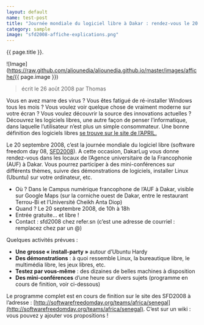 ```yaml
---
layout: default
name: test-post
title: "Journée mondiale du logiciel libre à Dakar : rendez-vous le 20 septembre à l'AUF !"
category: sample
image: "sfd2008-affiche-explications.png"
---
```

{{ page.title }}.

![Image](https://raw.github.com/aliounedia/aliounedia.github.io/master/images/affiche/{{ page.image }})

> écrit le 26 août 2008 par Thomas

Vous en avez marre des virus ? Vous êtes fatigué de ré-installer Windows tous les mois ? Vous voulez voir quelque chose de vraiment moderne sur votre écran ? Vous voulez découvrir la source des innovations actuelles ? Découvrez les logiciels libres, une autre façon de penser l’informatique, dans laquelle l’utilisateur n’est plus un simple consommateur. Une bonne définition des logiciels libres [se trouve sur le site de l’APRIL.](http://april.org/articles/intro/ll.html)

Le 20 septembre 2008, c’est la journée mondiale du logiciel libre (software freedom day 08, [SFD2008](http://softwarefreedomday.org/)). A cette occasion, DakarLug vous donne rendez-vous dans les locaux de l’Agence universitaire de la Francophonie (AUF) à Dakar. Vous pourrez participer à des mini-conférences sur différents thèmes, suivre des démonstrations de logiciels, installer Linux (Ubuntu) sur votre ordinateur, etc.

* Où ? Dans le Campus numérique francophone de l’AUF à Dakar, visible sur Google Maps (sur la corniche ouest de Dakar, entre le restaurant Terrou-Bi et l’Université Cheikh Anta Diop)
* Quand ? Le 20 septembre 2008, de 10h à 18h
* Entrée gratuite… et libre !
* Contact : sfd2008 chez refer.sn (c’est une adresse de courriel : remplacez chez par un @)

Quelques activités prévues :

* **Une grosse « install-party »** autour d’Ubuntu Hardy
* **Des démonstrations** : à quoi ressemble Linux,  la bureautique libre, le multimédia libre, les jeux libres, etc.
* **Testez par vous-même** : des dizaines de belles machines à disposition
* **Des mini-conférences** d’une heure sur divers sujets (programme en cours de finition, voir ci-dessous)

Le programme complet est en cours de finition sur le site des SFD2008 à l’adresse : [http://softwarefreedomday.org/teams/africa/senegal](http://softwarefreedomday.org/teams/africa/senegal). C’est sur un wiki : vous pouvez y ajouter vos propositions !
